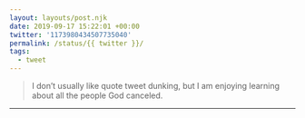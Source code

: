 ```yaml
---
layout: layouts/post.njk
date: 2019-09-17 15:22:01 +00:00
twitter: '1173980434507735040'
permalink: /status/{{ twitter }}/
tags: 
  - tweet
---
```


> I don’t usually like quote tweet dunking, but I am enjoying learning about all the people God canceled.

---
